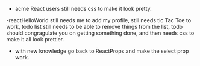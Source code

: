 - acme React users still needs css to make it look pretty.

-reactHelloWorld still needs me to add my profile,
still needs tic Tac Toe to work,
todo list still needs to be able to remove things from the list,
todo should congragulate you on getting something done,
and then needs css to make it all look prettier.

- with new knowledge go back to ReactProps and make the select prop work.

